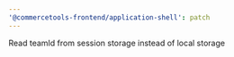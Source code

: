 ```yaml
---
'@commercetools-frontend/application-shell': patch
---
```


Read teamId from session storage instead of local storage
